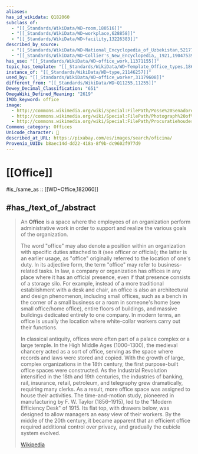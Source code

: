 ```yaml
---
aliases:
has_id_wikidata: Q182060
subclass_of:
  - "[[_Standards/WikiData/WD~room,180516]]"
  - "[[_Standards/WikiData/WD~workplace,628858]]"
  - "[[_Standards/WikiData/WD~facility,13226383]]"
described_by_source:
  - "[[_Standards/WikiData/WD~National_Encyclopedia_of_Uzbekistan,5217764]]"
  - "[[_Standards/WikiData/WD~Collier's_New_Encyclopedia,_1921,19047539]]"
has_use: "[[_Standards/WikiData/WD~office_work,11371155]]"
topic_has_template: "[[_Standards/WikiData/WD~Template_Office_types,18619444]]"
instance_of: "[[_Standards/WikiData/WD~type,21146257]]"
used_by: "[[_Standards/WikiData/WD~office_worker,31179608]]"
different_from: "[[_Standards/WikiData/WD~Q11255,11255]]"
Dewey_Decimal_Classification: "651"
OmegaWiki_Defined_Meaning: "2619"
IMDb_keyword: office
image:
  - http://commons.wikimedia.org/wiki/Special:FilePath/Posse%20Senadores%202019%20%2833076008488%29.jpg
  - http://commons.wikimedia.org/wiki/Special:FilePath/Photograph%20of%20the%20Division%20of%20Classification%20and%20Cataloging%20%2836341206050%29.jpg
  - http://commons.wikimedia.org/wiki/Special:FilePath/Procuratiehouderskamer%20boekhouders%20aan%20het%20werk%2C%20Bestanddeelnr%20189-0018.jpg
Commons_category: Offices
Unicode_character: 🏢
described_at_URL: https://pixabay.com/es/images/search/oficina/
Provenio_UUID: b8aec14d-dd22-418a-8f9b-dc9602f977d9
---
```


# [[Office]] 

#is_/same_as :: [[WD~Office,182060]] 

## #has_/text_of_/abstract 

> An **Office** is a space where the employees of an organization perform administrative work 
> in order to support and realize the various goals of the organization. 
> 
> The word "office" may also denote a position within an organization 
> with specific duties attached to it (see officer or official); the latter is an earlier usage, as "office" originally referred to the location of one's duty. In its adjective form, the term "office" may refer to business-related tasks. In law, a company or organization has offices in any place where it has an official presence, even if that presence consists of a storage silo. For example, instead of a more traditional establishment with a desk and chair, an office is also an architectural and design phenomenon, including small offices, such as a bench in the corner of a small business or a room in someone's home (see small office/home office), entire floors of buildings, and massive buildings dedicated entirely to one company. In modern terms, an office is usually the location where white-collar workers carry out their functions.
>
> In classical antiquity, offices were often part of a palace complex or a large temple. In the High Middle Ages (1000–1300), the medieval chancery acted as a sort of office, serving as the space where records and laws were stored and copied. With the growth of large, complex organizations in the 18th century, the first purpose-built office spaces were constructed. As the Industrial Revolution intensified in the 18th and 19th centuries, the industries of banking, rail, insurance, retail, petroleum, and telegraphy grew dramatically, requiring many clerks. As a result, more office space was assigned to house their activities. The time-and-motion study, pioneered in manufacturing by F. W. Taylor (1856–1915), led to the "Modern Efficiency Desk" of 1915. Its flat top, with drawers below, was designed to allow managers an easy view of their workers. By the middle of the 20th century, it became apparent that an efficient office required additional control over privacy, and gradually the cubicle system evolved.
>
> [Wikipedia](https://en.wikipedia.org/wiki/Office) 

